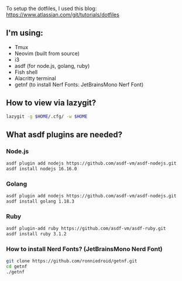 To setup the dotfiles, I used this blog: https://www.atlassian.com/git/tutorials/dotfiles

## I'm using:

* Tmux
* Neovim (built from source)
* i3
* asdf (for node.js, golang, ruby)
* Fish shell
* Alacritty terminal
* getnf (to install Nerf Fonts: JetBrainsMono Nerf Font)

## How to view via lazygit?

```bash
lazygit -g $HOME/.cfg/ -w $HOME
```

## What asdf plugins are needed?

### Node.js

```bash
asdf plugin add nodejs https://github.com/asdf-vm/asdf-nodejs.git
asdf install nodejs 16.16.0
```

### Golang

```bash
asdf plugin add nodejs https://github.com/asdf-vm/asdf-nodejs.git
asdf install golang 1.18.3
```

### Ruby

```bash
asdf plugin-add ruby https://github.com/asdf-vm/asdf-ruby.git
asdf install ruby 3.1.2
```

### How to install Nerd Fonts? (JetBrainsMono Nerd Font)

```bash
git clone https://github.com/ronniedroid/getnf.git
cd getnf
./getnf
```
